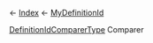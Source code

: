 ← [Index](Api-Index) ← [MyDefinitionId](VRage.Game.MyDefinitionId)

[DefinitionIdComparerType](VRage.Game.MyDefinitionId+DefinitionIdComparerType) Comparer

